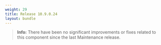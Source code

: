 ```yaml
---
weight: 29
title: Release 10.9.0.24
layout: bundle
---
```



><b>Info:</b> There have been no significant improvements or fixes related to this component since the last Maintenance release.
